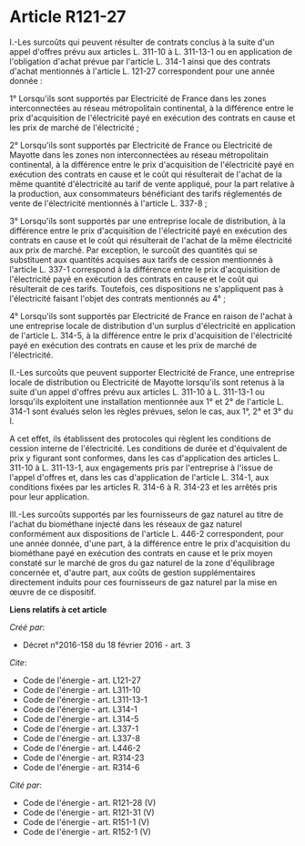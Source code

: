 # Article R121-27

I.-Les surcoûts qui peuvent résulter de contrats conclus à la suite d'un appel d'offres prévu aux articles L. 311-10 à L.
311-13-1 ou en application de l'obligation d'achat prévue par l'article L. 314-1 ainsi que des contrats d'achat mentionnés à
l'article L. 121-27 correspondent pour une année donnée : 

1° Lorsqu'ils sont supportés par Electricité de France dans les zones interconnectées au réseau métropolitain continental, à
la différence entre le prix d'acquisition de l'électricité payé en exécution des contrats en cause et les prix de marché de
l'électricité ; 

2° Lorsqu'ils sont supportés par Electricité de France ou Electricité de Mayotte dans les zones non interconnectées au réseau
métropolitain continental, à la différence entre le prix d'acquisition de l'électricité payé en exécution des contrats en
cause et le coût qui résulterait de l'achat de la même quantité d'électricité au tarif de vente appliqué, pour la part
relative à la production, aux consommateurs bénéficiant des tarifs réglementés de vente de l'électricité mentionnés à
l'article L. 337-8 ; 

3° Lorsqu'ils sont supportés par une entreprise locale de distribution, à la différence entre le prix d'acquisition de
l'électricité payé en exécution des contrats en cause et le coût qui résulterait de l'achat de la même électricité aux prix
de marché. Par exception, le surcoût des quantités qui se substituent aux quantités acquises aux tarifs de cession mentionnés
à l'article L. 337-1 correspond à la différence entre le prix d'acquisition de l'électricité payé en exécution des contrats
en cause et le coût qui résulterait de ces tarifs. Toutefois, ces dispositions ne s'appliquent pas à l'électricité faisant
l'objet des contrats mentionnés au 4° ; 

4° Lorsqu'ils sont supportés par Electricité de France en raison de l'achat à une entreprise locale de distribution d'un
surplus d'électricité en application de l'article L. 314-5, à la différence entre le prix d'acquisition de l'électricité payé
en exécution des contrats en cause et les prix de marché de l'électricité. 

II.-Les surcoûts que peuvent supporter Electricité de France, une entreprise locale de distribution ou Electricité de Mayotte
lorsqu'ils sont retenus à la suite d'un appel d'offres prévu aux articles L. 311-10 à L. 311-13-1 ou lorsqu'ils exploitent
une installation mentionnée aux 1° et 2° de l'article L. 314-1 sont évalués selon les règles prévues, selon le cas, aux 1°,
2° et 3° du I. 

A cet effet, ils établissent des protocoles qui règlent les conditions de cession interne de l'électricité. Les conditions de
durée et d'équivalent de prix y figurant sont conformes, dans les cas d'application des articles L. 311-10 à L. 311-13-1, aux
engagements pris par l'entreprise à l'issue de l'appel d'offres et, dans les cas d'application de l'article L. 314-1, aux
conditions fixées par les articles R. 314-6 à R. 314-23 et les arrêtés pris pour leur application. 

III.-Les surcoûts supportés par les fournisseurs de gaz naturel au titre de l'achat du biométhane injecté dans les réseaux de
gaz naturel conformément aux dispositions de l'article L. 446-2 correspondent, pour une année donnée, d'une part, à la
différence entre le prix d'acquisition du biométhane payé en exécution des contrats en cause et le prix moyen constaté sur le
marché de gros du gaz naturel de la zone d'équilibrage concernée et, d'autre part, aux coûts de gestion supplémentaires
directement induits pour ces fournisseurs de gaz naturel par la mise en œuvre de ce dispositif.

**Liens relatifs à cet article**

_Créé par_:

  - Décret n°2016-158 du 18 février 2016 - art. 3

_Cite_:

  - Code de l'énergie - art. L121-27
  - Code de l'énergie - art. L311-10
  - Code de l'énergie - art. L311-13-1
  - Code de l'énergie - art. L314-1
  - Code de l'énergie - art. L314-5
  - Code de l'énergie - art. L337-1
  - Code de l'énergie - art. L337-8
  - Code de l'énergie - art. L446-2
  - Code de l'énergie - art. R314-23
  - Code de l'énergie - art. R314-6

_Cité par_:

  - Code de l'énergie - art. R121-28 (V)
  - Code de l'énergie - art. R121-31 (V)
  - Code de l'énergie - art. R151-1 (V)
  - Code de l'énergie - art. R152-1 (V)
